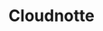 ---
title: Cloudnotte
description: Poster series and event designs for Cloudnotte.
coverImage: /assets/img/work/designs/sample.jfif
---